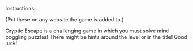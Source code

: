 Instructions:

(Put these on any website the game is added to.)

Cryptic Escape is a challenging game in which you must solve mind boggling puzzles! 
There might be hints around the level or in the title! Good luck!
